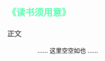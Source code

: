 ## <span style="color:rgb(100,273,180)">《读书须用意》</span>

### <span style="color:rgb(100,100,100)">正文</span>

　　　　　…… 这里空空如也 ……